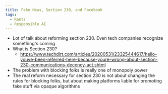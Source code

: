 ```yaml
---
title: Fake News, Section 230, and Facebook
tags:
  - Rants
  - Responsible AI
---
```


* Lot of talk about reforming section 230. Even tech companies recognize something's coming
* What is Section 230? 
   * https://www.techdirt.com/articles/20200531/23325444617/hello-youve-been-referred-here-because-youre-wrong-about-section-230-communications-decency-act.shtml
* The problem with blocking folks is really one of monopoly power
* The real reform necessary for section 230 is not about changing the rules
for blocking folks, but about making platforms liable for promoting fake stuff
via opaque algorithms